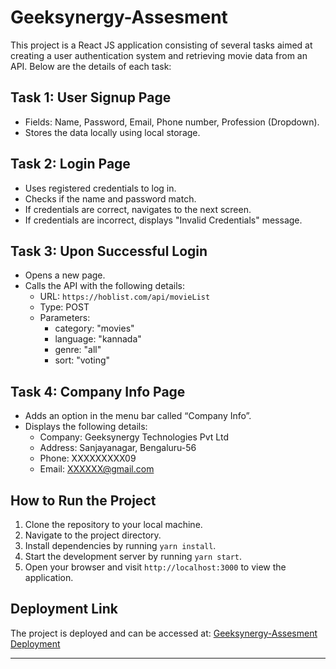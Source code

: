 
# Geeksynergy-Assesment

This project is a React JS application consisting of several tasks aimed at creating a user authentication system and retrieving movie data from an API. Below are the details of each task:

## Task 1: User Signup Page

- Fields: Name, Password, Email, Phone number, Profession (Dropdown).
- Stores the data locally using local storage.

## Task 2: Login Page

- Uses registered credentials to log in.
- Checks if the name and password match.
- If credentials are correct, navigates to the next screen.
- If credentials are incorrect, displays "Invalid Credentials" message.

## Task 3: Upon Successful Login

- Opens a new page.
- Calls the API with the following details:
  - URL: `https://hoblist.com/api/movieList`
  - Type: POST
  - Parameters:
    - category: "movies"
    - language: "kannada"
    - genre: "all"
    - sort: "voting"

## Task 4: Company Info Page

- Adds an option in the menu bar called “Company Info”.
- Displays the following details:
  - Company: Geeksynergy Technologies Pvt Ltd
  - Address: Sanjayanagar, Bengaluru-56
  - Phone: XXXXXXXXX09
  - Email: XXXXXX@gmail.com

## How to Run the Project

1. Clone the repository to your local machine.
2. Navigate to the project directory.
3. Install dependencies by running `yarn install`.
4. Start the development server by running `yarn start`.
5. Open your browser and visit `http://localhost:3000` to view the application.

## Deployment Link

The project is deployed and can be accessed at: [Geeksynergy-Assesment Deployment](https://geeksynergy-assesment.onrender.com)

---